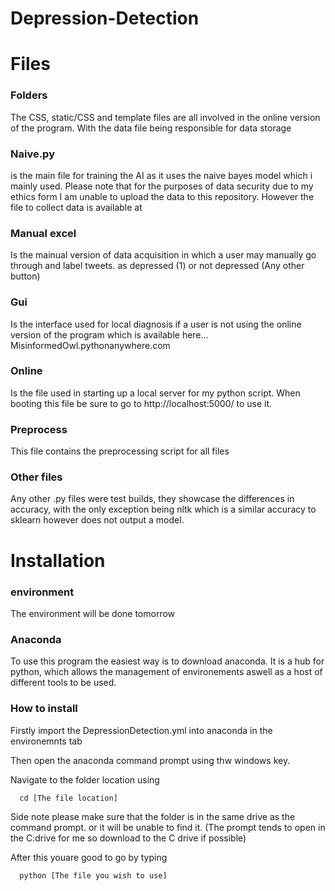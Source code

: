 # Depression-Detection

# Files
### Folders
The CSS, static/CSS and template files are all involved in the online version of the program.
With the data file being responsible for data storage

### Naive.py 
is the main file for training the AI as it uses the naive bayes model which i mainly used.
Please note that for the purposes of data security due to my ethics form I am unable to upload the data to this repository. However the file to collect data is available at 

### Manual excel
Is the mainual version of data acquisition in which a user may manually go through and label tweets. as depressed (1) or not depressed (Any other button)

### Gui
Is the interface used for local diagnosis if a user is not using the online version of the program which is available here... MisinformedOwl.pythonanywhere.com 

### Online
Is the file used in starting up a local server for my python script. When booting this file be sure to go to http://localhost:5000/ to use it.

### Preprocess
This file contains the preprocessing script for all files

### Other files
Any other .py files were test builds, they showcase the differences in accuracy, with the only exception being nltk which is a similar accuracy to sklearn however does not output a model.

# Installation
### environment
The environment will be done tomorrow

### Anaconda
To use this program the easiest way is to download anaconda. It is a hub for python, which allows the management of environements aswell as a host of different tools to be used.

### How to install
Firstly import the DepressionDetection.yml into anaconda in the environemnts tab

Then open the anaconda command prompt using thw windows key.

Navigate to the folder location using

```
  cd [The file location]
```
Side note please make sure that the folder is in the same drive as the command prompt. or it will be unable to find it. (The prompt tends to open in the C:drive for me so download to the C drive if possible)

After this youare good to go by typing 
```
  python [The file you wish to use]
```
